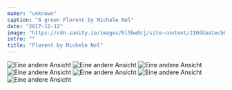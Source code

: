 ```yaml
---
maker: "unknown"
caption: "A green Florent by Michele Nel"
date: "2017-12-12"
image: "https://cdn.sanity.io/images/hl5bw8cj/site-content/210ddaa1ecb0afad4260d6c60627be34e46189d0-1280x960.jpg"
intro: ""
title: "Florent by Michele Nel"
---
```


![Eine andere Ansicht](https://posts.freesewing.org/uploads/florent_by_michele_24_24a438f855.jpg "Eine andere Ansicht") ![Eine andere Ansicht](https://posts.freesewing.org/uploads/florent_by_michele_25_e4e2c3a34b.jpg "Eine andere Ansicht") ![Eine andere Ansicht](https://posts.freesewing.org/uploads/florent_by_michele_27_43ced160e7.jpg "Eine andere Ansicht") ![Eine andere Ansicht](https://posts.freesewing.org/uploads/florent_by_michele_31_b665c3dc5b.jpg "Eine andere Ansicht") ![Eine andere Ansicht](https://posts.freesewing.org/uploads/florent_by_michele_38_e8e8777f34.jpg "Eine andere Ansicht") ![Eine andere Ansicht](https://posts.freesewing.org/uploads/florent_by_michele_43_9a583f3648.jpg "Eine andere Ansicht") ![Eine andere Ansicht](https://posts.freesewing.org/uploads/florent_by_michele_46_c480c6a1a9.jpg)
